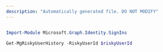 ```yaml
---
description: "Automatically generated file. DO NOT MODIFY"
---
```


```powershell

Import-Module Microsoft.Graph.Identity.SignIns

Get-MgRiskyUserHistory -RiskyUserId $riskyUserId

```